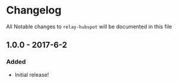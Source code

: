 # Changelog
All Notable changes to `relay-hubspot` will be documented in this file

## 1.0.0 - 2017-6-2

### Added
- Initial release!